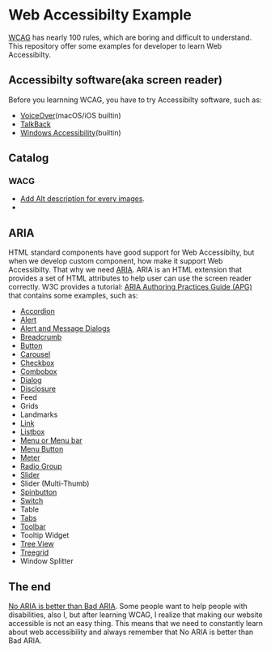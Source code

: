 # Web Accessibilty Example

[WCAG](https://www.w3.org/TR/WCAG21/) has nearly 100 rules, which are boring and difficult to understand. This repository offer some examples for developer to learn Web Accessibilty.

## Accessibilty software(aka screen reader)

Before you learnning WCAG, you have to try Accessibilty software, such as:

- [VoiceOver](https://www.apple.com/accessibility/)(macOS/iOS builtin)
- [TalkBack](https://play.google.com/store/apps/details?id=com.google.android.marvin.talkback&hl=zh&gl=US)
- [Windows Accessibility](https://support.microsoft.com/en-us/accessibility)(builtin)

## Catalog

### WACG

- [Add Alt description for every images](./wcag/add-alt-description-for-every-images.html).
- 

## ARIA

HTML standard components have good support for Web Accessibilty, but when we develop custom component, how make it support Web Accessibilty. That why we need [ARIA](https://www.w3.org/WAI/standards-guidelines/aria/). ARIA is an HTML extension that provides a set of HTML attributes to help user can use the screen reader correctly. W3C provides a tutorial: [ARIA Authoring Practices Guide (APG)](https://www.w3.org/WAI/ARIA/apg/) that contains some examples, such as:

- [Accordion](./aria/accordion/)
- [Alert](./aria/alert/)
- [Alert and Message Dialogs](./aria/alertdialog/)
- [Breadcrumb](./aria/breadcrumb/)
- [Button](./aria/button/)
- [Carousel](./aria/carousel/)
- [Checkbox](./aria//checkbox/)
- [Combobox](./aria/combobox/)
- [Dialog](./aria/dialog/)
- [Disclosure](./aria/disclosure/)
- Feed
- Grids
- Landmarks
- [Link](./aria/link/)
- [Listbox](./aria/listbox/)
- [Menu or Menu bar](./aria/menubar/)
- [Menu Button](./aria/menubutton/)
- [Meter](./aria/meter/)
- [Radio Group](./aria/radio/)
- [Slider](./aria/slider/)
- Slider (Multi-Thumb)
- [Spinbutton](./aria/spinbutton/)
- [Switch](./aria/switch/)
- Table
- [Tabs](./aria/tabs/)
- [Toolbar](./aria/toolbar/)
- Tooltip Widget
- [Tree View](./aria/treeview/)
- [Treegrid](./aria/treegrid/)
- Window Splitter

## The end

[No ARIA is better than Bad ARIA](https://www.w3.org/WAI/ARIA/apg/practices/read-me-first/). Some people want to help people with disabilities, also I, but after learning WCAG, I realize that making our website accessible is not an easy thing. This means that we need to constantly learn about web accessibility and always remember that No ARIA is better than Bad ARIA.
